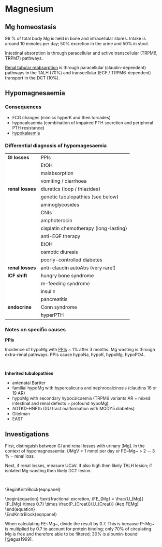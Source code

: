 # Magnesium

## Mg homeostasis 

99 % of total body Mg is held in bone and intracellular stores.  Intake is around 10 mmoles per day; 50% excretion in the urine and 50% in stool.  

Intestinal absorption is through paracellular and active transcellular (TRPM6, TRPM7) pathways.  

[Renal tubular reabsorption](https://www.kidneyfish.net/post/ppis-and-magnesium/) is through paracellular (claudin-dependent) pathways in the TALH (70%) and transcellular (EGF / TRPM6-dependent) transport in the DCT (10%).  


## Hypomagnesaemia  

### Consequences  

- ECG changes (mimics hyperK and then torsades)  
- hypocalcaemia (combination of impaired PTH secretion and peripheral PTH resistance)  
- [hypokalaemia](https://www.kidneyfish.net/post/magnesium-and-potassium/)


### Differential diagnosis of hypomagesaemia

<!-- +  with hyperK  -->
<!--     +  *CNIs*  -->
<!--     +  *K-sparing diuretics*  -->
<!--     +  *poorly-controlled DM*   -->
<!-- +  with hypoK  -->
<!--     +  *PPIs*  -->
<!--     +  *diuretics (loop / thiazides)*  -->
<!--     +  *Bartter / Gitelman*  -->
<!--     +  *Conn*  -->
<!--     +  *amphotericin*   -->
<!-- +  with hypoCa  -->
<!--     +  *PPIs*  -->
<!--     +  *post-parathyroidectomy*  -->
<!--     +  *TRPM6 / claudin 16 mutations*   -->
<!-- +  isolated (rare)  -->
<!--     +  *EGF / NaKATPase-γ mutations*  -->
    
<table>
<tbody>
  <tr>
   <td style="text-align:left;font-weight: bold;background-color: white !important;"> GI losses </td>
   <td style="text-align:left;"> PPIs </td>
  </tr>
  <tr>
   <td style="text-align:left;font-weight: bold;background-color: white !important;">  </td>
   <td style="text-align:left;"> EtOH </td>
  </tr>
  <tr>
   <td style="text-align:left;font-weight: bold;background-color: white !important;">  </td>
   <td style="text-align:left;"> malabsorption </td>
  </tr>
  <tr>
   <td style="text-align:left;font-weight: bold;background-color: white !important;">  </td>
   <td style="text-align:left;"> vomiting / diarrhoea </td>
  </tr>
  <tr>
   <td style="text-align:left;font-weight: bold;background-color: white !important;"> renal losses </td>
   <td style="text-align:left;"> diuretics (loop / thiazides) </td>
  </tr>
  <tr>
   <td style="text-align:left;font-weight: bold;background-color: white !important;">  </td>
   <td style="text-align:left;"> genetic tubulopathies (see below) </td>
  </tr>
  <tr>
   <td style="text-align:left;font-weight: bold;background-color: white !important;">  </td>
   <td style="text-align:left;"> aminoglycosides </td>
  </tr>
  <tr>
   <td style="text-align:left;font-weight: bold;background-color: white !important;">  </td>
   <td style="text-align:left;"> CNIs </td>
  </tr>
  <tr>
   <td style="text-align:left;font-weight: bold;background-color: white !important;">  </td>
   <td style="text-align:left;"> amphoterocin </td>
  </tr>
  <tr>
   <td style="text-align:left;font-weight: bold;background-color: white !important;">  </td>
   <td style="text-align:left;"> cisplatin chemotherapy (long-lasting) </td>
  </tr>
  <tr>
   <td style="text-align:left;font-weight: bold;background-color: white !important;">  </td>
   <td style="text-align:left;"> anti-EGF therapy </td>
  </tr>
  <tr>
   <td style="text-align:left;font-weight: bold;background-color: white !important;">  </td>
   <td style="text-align:left;"> EtOH </td>
  </tr>
  <tr>
   <td style="text-align:left;font-weight: bold;background-color: white !important;">  </td>
   <td style="text-align:left;"> osmotic diuresis </td>
  </tr>
  <tr>
   <td style="text-align:left;font-weight: bold;background-color: white !important;">  </td>
   <td style="text-align:left;"> poorly-controlled diabetes </td>
  </tr>
  <tr>
   <td style="text-align:left;font-weight: bold;background-color: white !important;"> renal losses </td>
   <td style="text-align:left;"> anti-claudin autoAbs (very rare!) </td>
  </tr>
  <tr>
   <td style="text-align:left;font-weight: bold;background-color: white !important;"> ICF shift </td>
   <td style="text-align:left;"> hungry bone syndrome </td>
  </tr>
  <tr>
   <td style="text-align:left;font-weight: bold;background-color: white !important;">  </td>
   <td style="text-align:left;"> re-feeding syndrome </td>
  </tr>
  <tr>
   <td style="text-align:left;font-weight: bold;background-color: white !important;">  </td>
   <td style="text-align:left;"> insulin </td>
  </tr>
  <tr>
   <td style="text-align:left;font-weight: bold;background-color: white !important;">  </td>
   <td style="text-align:left;"> pancreatitis </td>
  </tr>
  <tr>
   <td style="text-align:left;font-weight: bold;background-color: white !important;"> endocrine </td>
   <td style="text-align:left;"> Conn syndrome </td>
  </tr>
  <tr>
   <td style="text-align:left;font-weight: bold;background-color: white !important;">  </td>
   <td style="text-align:left;"> hyperPTH </td>
  </tr>
</tbody>
</table>
    
### Notes on specific causes

**PPIs**

Incidence of hypoMg with [PPIs](https://www.kidneyfish.net/post/ppis-and-magnesium/) \~ 1% after 3 months.  Mg wasting is through extra-renal pathways.  PPIs cause hypoNa, hypoK, hypoMg, hypoPO4.  

<br>

**Inherited tubulopathies**

- antenatal Bartter  
- familial hypoMg with hypercalicuria and nephrocalcinosis (claudins 16 or 19 AR)  
- hypoMg with secondary hypocalcaemia (TRPM6 variants AR = mixed intestinal and renal defects = profound hypoMg)  
- ADTKD-HNF1b (GU tract malformation with MODY5 diabetes)  
- Gitelman  
- EAST  
  
## Investigations

First, distinguish between GI and renal losses with urinary [Mg].  In the context of hypomagnesaemia:  UMgV > 1 mmol per day or FE~Mg~ \> 2 -- 3 % = renal loss.    

Next, if renal losses, measure UCaV.  If also high then likely TALH lesion; if isolated Mg-wasting then likely DCT lesion.  

<br>

\BeginKnitrBlock{eqnpanel}<div class="eqnpanel">\begin{equation}
  \text{fractional excretion, }FE_{Mg} = \frac{U_{Mg}}{P_{Mg} \times 0.7} \times \frac{P_{Creat}}{U_{Creat}}
  (\#eq:FEMg)
\end{equation}
    </div>\EndKnitrBlock{eqnpanel}

When calculating FE~Mg~, divide the result by 0.7.  This is because P~Mg~ is multiplied by 0.7 to account for protein binding; only 70% of circulating Mg is free and therefore able to be filtered; 30% is albumin-bound [@agus1999].  



